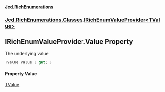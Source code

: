 #### [Jcd.RichEnumerations](index.md 'index')
### [Jcd.RichEnumerations.Classes](Jcd.RichEnumerations.Classes.md 'Jcd.RichEnumerations.Classes').[IRichEnumValueProvider&lt;TValue&gt;](Jcd.RichEnumerations.Classes.IRichEnumValueProvider_TValue_.md 'Jcd.RichEnumerations.Classes.IRichEnumValueProvider<TValue>')

## IRichEnumValueProvider<TValue>.Value Property

The underlying value

```csharp
TValue Value { get; }
```

#### Property Value
[TValue](Jcd.RichEnumerations.Classes.IRichEnumValueProvider_TValue_.md#Jcd.RichEnumerations.Classes.IRichEnumValueProvider_TValue_.TValue 'Jcd.RichEnumerations.Classes.IRichEnumValueProvider<TValue>.TValue')